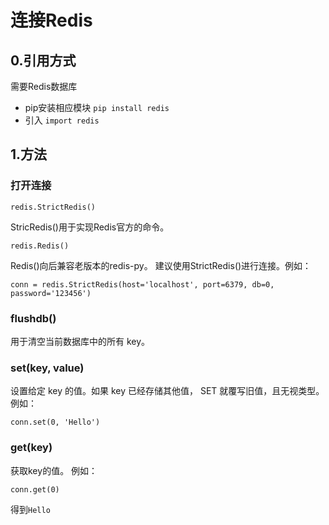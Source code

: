 # 连接Redis

## 0.引用方式
需要Redis数据库
* pip安装相应模块 `pip install redis`
* 引入 `import redis`

## 1.方法
### 打开连接
```
redis.StrictRedis()
```
StricRedis()用于实现Redis官方的命令。
```
redis.Redis()
```
Redis()向后兼容老版本的redis-py。
建议使用StrictRedis()进行连接。例如：
```
conn = redis.StrictRedis(host='localhost', port=6379, db=0, password='123456')
```

### flushdb()
用于清空当前数据库中的所有 key。

### set(key, value)
设置给定 key 的值。如果 key 已经存储其他值， SET 就覆写旧值，且无视类型。
例如：
```
conn.set(0, 'Hello')
```

### get(key)
获取key的值。
例如：
```
conn.get(0)
```
得到`Hello`
